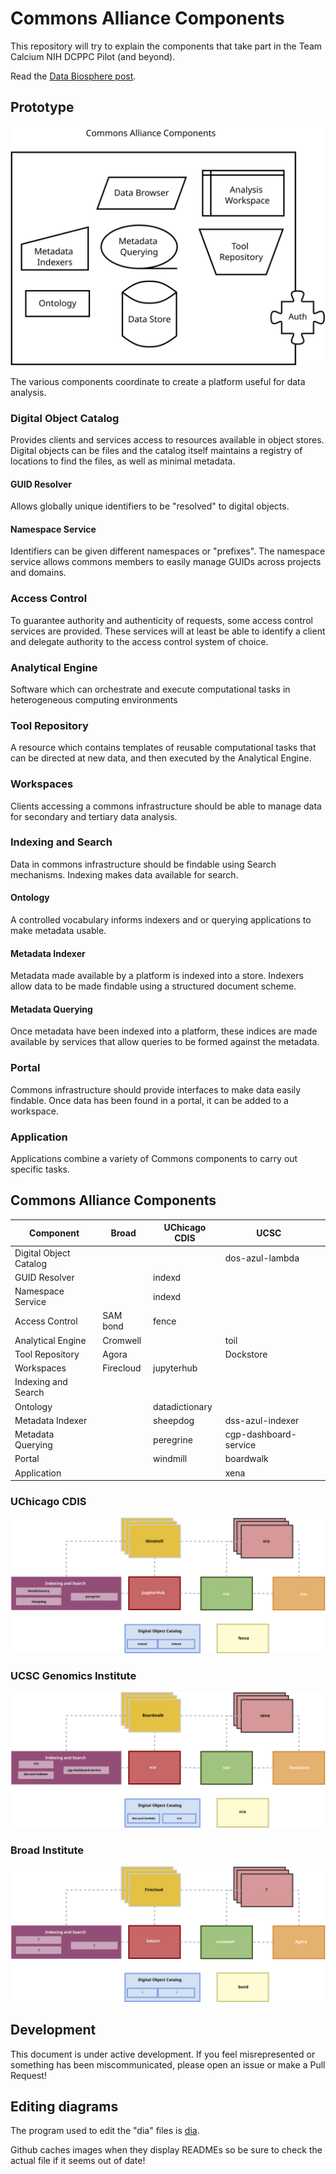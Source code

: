 # Commons Alliance Components

This repository will try to explain the components that take part 
in the Team Calcium NIH DCPPC Pilot (and beyond).

Read the [Data Biosphere post](https://medium.com/@benedictpaten/a-data-biosphere-for-biomedical-research-d212bbfae95d).

## Prototype

<img src="diagrams/prototype.svg" alt="The prototype components of a Commons member" />

The various components coordinate to create a platform useful for data analysis.

### Digital Object Catalog

Provides clients and services access to resources available in object stores. Digital objects
can be files and the catalog itself maintains a registry of locations to find the files, as 
well as minimal metadata.

#### GUID Resolver

Allows globally unique identifiers to be "resolved" to digital objects. 

#### Namespace Service

Identifiers can be given different namespaces or "prefixes". The namespace service allows commons 
members to easily manage GUIDs across projects and domains.

### Access Control

To guarantee authority and authenticity of requests, some access control services are provided. 
These services will at least be able to identify a client and delegate authority to the access 
control system of choice.

### Analytical Engine

Software which can orchestrate and execute computational tasks in heterogeneous computing 
environments

### Tool Repository

A resource which contains templates of reusable computational tasks that can be directed at new 
data, and then executed by the Analytical Engine.

### Workspaces

Clients accessing a commons infrastructure should be able to manage data for secondary and 
tertiary data analysis.

### Indexing and Search

Data in commons infrastructure should be findable using Search mechanisms. Indexing makes data 
available for search.

#### Ontology

A controlled vocabulary informs indexers and or querying applications to make metadata usable.

#### Metadata Indexer

Metadata made available by a platform is indexed into a store. Indexers allow data to be made 
findable using a structured document scheme.

#### Metadata Querying

Once metadata have been indexed into a platform, these indices are made available by services 
that allow queries to be formed against the metadata.

### Portal

Commons infrastructure should provide interfaces to make data easily findable. Once data has been 
found in a portal, it can be added to a workspace.

### Application

Applications combine a variety of Commons components to carry out specific tasks.

## Commons Alliance Components

| Component              |     Broad      |   UChicago CDIS    |           UCSC          |   |
|------------------------|----------------|--------------------|-------------------------|---|
| Digital Object Catalog |                |                    |     dos-azul-lambda     |   |
| GUID Resolver          |                |  indexd            |                         |   |
| Namespace Service      |                |  indexd            |                         |   |
| Access Control         |   SAM bond     |   fence            |                         |   |
| Analytical Engine      |   Cromwell     |                    |  toil                   |   |
| Tool Repository        |   Agora        |                    |  Dockstore              |   |
| Workspaces             |   Firecloud    |   jupyterhub       |                         |   |
| Indexing and Search    |                |                    |                         |   |
| Ontology               |                | datadictionary     |                         |   |
| Metadata Indexer       |                | sheepdog           | dss-azul-indexer        |   |
| Metadata Querying      |                | peregrine          | cgp-dashboard-service   |   |
| Portal                 |                | windmill           | boardwalk               |   |
| Application            |                |                    | xena                    |   |

### UChicago CDIS

<img src="diagrams/uc-cdis.svg" alt="An image of the UC CDIS commons services" />



### UCSC Genomics Institute

<img src="diagrams/ucsc.svg" alt="An image of the UCSC commons services" />

### Broad Institute

<img src="diagrams/broad.svg" alt="An image of the Broad commons services" />

## Development

This document is under active development. If you feel misrepresented or something has been
miscommunicated, please open an issue or make a Pull Request!

## Editing diagrams

The program used to edit the "dia" files is [dia](http://dia-installer.de/).

Github caches images when they display READMEs so be sure to check the actual file if 
it seems out of date!

